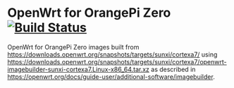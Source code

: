 # OpenWrt for OrangePi Zero [![Build Status](https://travis-ci.com/probonopd/openwrt-for-orangepi-zero.svg?branch=master)](https://travis-ci.com/probonopd/openwrt-for-orangepi-zero)

OpenWrt for OrangePi Zero images built from https://downloads.openwrt.org/snapshots/targets/sunxi/cortexa7/ using https://downloads.openwrt.org/snapshots/targets/sunxi/cortexa7/openwrt-imagebuilder-sunxi-cortexa7.Linux-x86_64.tar.xz as described in https://openwrt.org/docs/guide-user/additional-software/imagebuilder.
